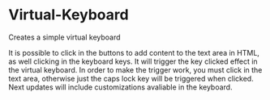 # Virtual-Keyboard
Creates a simple virtual keyboard

It is possible to click in the buttons to add content to the text area in HTML, as well clicking in the keyboard keys. It will trigger the key clicked effect in the virtual keyboard. In order to make the trigger work, you must click in the text area, otherwise just the caps lock key will be triggered when clicked.
Next updates will include customizations avaliable in the keyboard.
